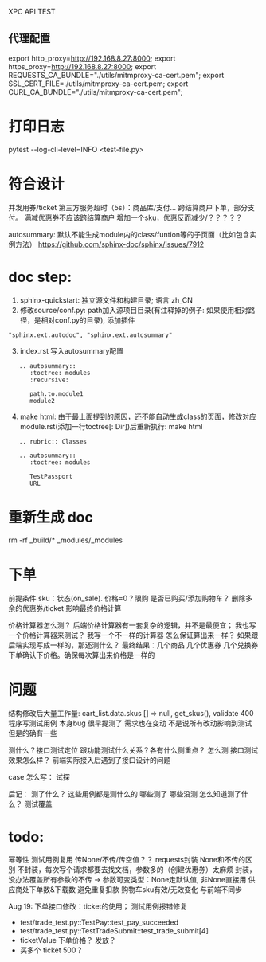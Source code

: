 XPC API TEST


## 代理配置
export http_proxy=http://192.168.8.27:8000; export https_proxy=http://192.168.8.27:8000;
export REQUESTS_CA_BUNDLE="./utils/mitmproxy-ca-cert.pem"; 
export SSL_CERT_FILE=./utils/mitmproxy-ca-cert.pem;
export CURL_CA_BUNDLE="./utils/mitmproxy-ca-cert.pem";
# 打印日志
pytest --log-cli-level=INFO <test-file.py>
# 符合设计
并发用券/ticket
第三方服务超时（5s）：商品库/支付...
跨结算商户下单，部分支付。 满减优惠券不应该跨结算商户
增加一个sku，优惠反而减少/？？？？？


autosummary: 默认不能生成module内的class/funtion等的子页面（比如包含实例方法） https://github.com/sphinx-doc/sphinx/issues/7912

# doc step:
1. sphinx-quickstart: 独立源文件和构建目录; 语言 zh_CN
2. 修改source/conf.py: path加入源项目目录(有注释掉的例子: 如果使用相对路径，是相对conf.py的目录), 添加插件
```
"sphinx.ext.autodoc", "sphinx.ext.autosummary"
```   
3. index.rst 写入autosummary配置
``` 
   .. autosummary::
      :toctree: modules
      :recursive: 

      path.to.module1
      module2
```
4.  make html: 由于最上面提到的原因，还不能自动生成class的页面，修改对应module.rst(添加一行toctree[: Dir])后重新执行: make html
```
   .. rubric:: Classes

   .. autosummary::
      :toctree: modules

      TestPassport
      URL
```

# 重新生成 doc
<!-- rm -rf build source/modules -->
rm -rf _build/* _modules/_modules

# 下单

前提条件
sku：状态(on_sale). 价格=0？限购 是否已购买/添加购物车？
删除多余的优惠券/ticket 影响最终价格计算

价格计算器怎么测？ 后端价格计算器有一套复杂的逻辑，并不是最便宜；
我也写一个价格计算器来测试？ 我写一个不一样的计算器 怎么保证算出来一样？ 如果跟后端实现写成一样的，那还测什么？
最终结果：几个商品 几个优惠券 几个兑换券 下单确认下价格。确保每次算出来价格是一样的 

# 问题
结构修改后大量工作量: cart_list.data.skus [] => null, get_skus(), validate 400
程序写测试用例 本身bug
很早提测了 需求也在变动 不是说所有改动影响到测试 但是的确有一些

测什么？接口测试定位 跟功能测试什么关系？各有什么侧重点？
怎么测
接口测试效果怎么样？ 前端实际接入后遇到了接口设计的问题 

case 怎么写：
试探

后记：
测了什么？ 这些用例都是测什么的 哪些测了 哪些没测
怎么知道测了什么？ 测试覆盖
# todo:
幂等性
测试用例复用
传None/不传/传空值？？ requests封装 None和不传的区别 
    不封装，每次写个请求都要去找文档，参数多的（创建优惠券）太麻烦
    封装，没办法覆盖所有参数的不传 -> 参数可变类型：None走默认值, 非None直接用
供应商处下单数&下载数 避免重复扣款
购物车sku有效/无效变化 与前端不同步


Aug 19: 下单接口修改：ticket的使用；
测试用例报错修复
- test/trade_test.py::TestPay::test_pay_succeeded
- test/trade_test.py::TestTradeSubmit::test_trade_submit[4]
- ticketValue 下单价格？ 发放？
- 买多个 ticket 500？